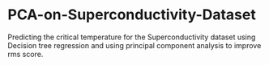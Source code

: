 # PCA-on-Superconductivity-Dataset
Predicting the critical temperature for the Superconductivity dataset using Decision  tree regression and using principal component analysis to improve rms score.

